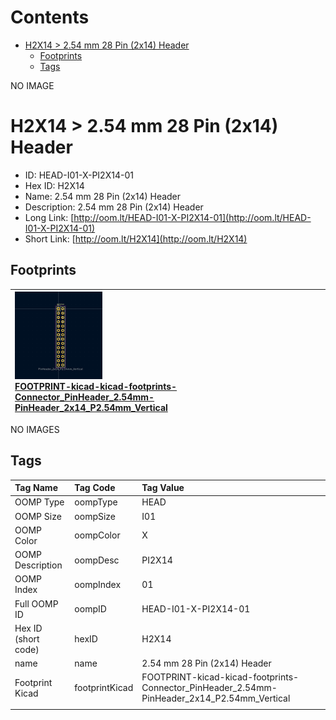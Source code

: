 



Contents
========

* [H2X14 > 2.54 mm 28 Pin (2x14) Header](#h2x14--254-mm-28-pin-2x14-header)
	* [Footprints](#footprints)
	* [Tags](#tags)
  
NO IMAGE  
# H2X14 > 2.54 mm 28 Pin (2x14) Header

- ID: HEAD-I01-X-PI2X14-01
- Hex ID: H2X14
- Name: 2.54 mm 28 Pin (2x14) Header
- Description: 2.54 mm 28 Pin (2x14) Header
- Long Link: [http://oom.lt/HEAD-I01-X-PI2X14-01](http://oom.lt/HEAD-I01-X-PI2X14-01)
- Short Link: [http://oom.lt/H2X14](http://oom.lt/H2X14)

## Footprints
  

|[![](https://raw.githubusercontent.com/oomlout/oomlout_OOMP_eda_V2/main/FOOTPRINT/kicad/kicad-footprints/Connector_PinHeader_2.54mm/PinHeader_2x14_P2.54mm_Vertical/image_140.png)<br>FOOTPRINT-kicad-kicad-footprints-Connector_PinHeader_2.54mm-PinHeader_2x14_P2.54mm_Vertical](https://github.com/oomlout/oomlout_OOMP_eda_V2/tree/main/FOOTPRINT/kicad/kicad-footprints/Connector_PinHeader_2.54mm/PinHeader_2x14_P2.54mm_Vertical/)|||
| :--- | :--- | :--- |
  
NO IMAGES  
## Tags
  

|Tag Name|Tag Code|Tag Value|
| :--- | :--- | :--- |
|OOMP Type|oompType|HEAD|
|OOMP Size|oompSize|I01|
|OOMP Color|oompColor|X|
|OOMP Description|oompDesc|PI2X14|
|OOMP Index|oompIndex|01|
|Full OOMP ID|oompID|HEAD-I01-X-PI2X14-01|
|Hex ID (short code)|hexID|H2X14|
|name|name|2.54 mm 28 Pin (2x14) Header|
|Footprint Kicad|footprintKicad|FOOTPRINT-kicad-kicad-footprints-Connector_PinHeader_2.54mm-PinHeader_2x14_P2.54mm_Vertical|
||||
